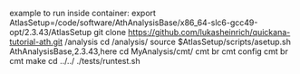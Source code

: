 example to run inside container:
    export AtlasSetup=/code/software/AthAnalysisBase/x86_64-slc6-gcc49-opt/2.3.43/AtlasSetup
    git clone https://github.com/lukasheinrich/quickana-tutorial-ath.git /analysis
    cd /analysis/
    source $AtlasSetup/scripts/asetup.sh AthAnalysisBase,2.3.43,here
    cd MyAnalysis/cmt/
    cmt br cmt config
    cmt br cmt make
    cd ../../
    ./tests/runtest.sh

